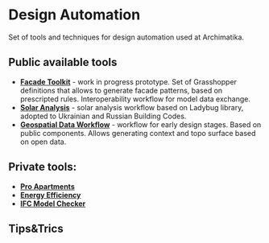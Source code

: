 # Design Automation

Set of tools and techniques for design automation used at Archimatika.

## Public available tools

- [**Facade Toolkit**](ftk/README.md) - work in progress prototype. Set of Grasshopper definitions that allows to generate facade patterns, based on prescripted rules. Interoperability workflow for model data exchange.
- [**Solar Analysis**](sa/README.md) - solar analysis workflow based on Ladybug library, adopted to Ukrainian and Russian Building Codes.
- [**Geospatial Data Workflow**](geo/README.md) - workflow for early design stages. Based on public components. Allows generating context and topo surface based on open data.

## Private tools:

- [**Pro Apartments**](pro/README.md)
- [**Energy Efficiency**](ee/README.md)
- [**IFC Model Checker**](mc/README.md)

## Tips&Trics

